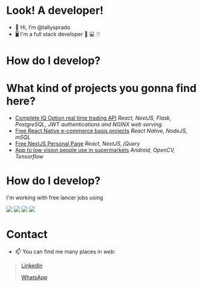 # Look! A developer!
- 👋 Hi, I’m @tallysprado
- 🖥️ I'm a full stack developer :iphone: :computer: :computer_mouse:

# How do I develop?


# What kind of projects you gonna find here?
- [Complete IQ Option real time trading API](https://github.com/tallysprado/copycash) *React, NextJS, Flask, PostgreSQL, JWT authentications and NGINX web serving.* 
- [Free React Native e-commerce basis projects](https://github.com/tallysprado/fashionapp) *React Native, NodeJS, mSQL*
- [Free NextJS Personal Page](https://github.com/tallysprado/PersonalPage) *React, NextJS, jQuery*
- [App to low vision people use in supermarkets](https://github.com/tallysprado/Blinder0.5) *Android, OpenCV, Tensorflow*

# How do I develop?
I'm working with free lancer jobs using
<p>
  <img src="https://img.shields.io/badge/-react.js-282c34?logo=react&logoColor=61DAFB&style=for-the-badge" />
  <img src="https://img.shields.io/badge/-react%20native-282c34?logo=react&logoColor=61DAFB&style=for-the-badge" />
  <img src="https://img.shields.io/badge/node.js%20-%2343853D.svg?&style=for-the-badge&logo=node.js&logoColor=white" />
  <img src="https://img.shields.io/badge/-flask-#000000?logo=react&logoColor=white&style=for-the-badge" />

 </p>
 
# Contact
- 📫 You can find me many places in *web*:
> [LinkedIn](https://www.linkedin.com/in/tallys-prado-173077144/)
> 
> [WhatsApp](https://wa.me/5588996510001?text=Olá,%20Tallys!)

